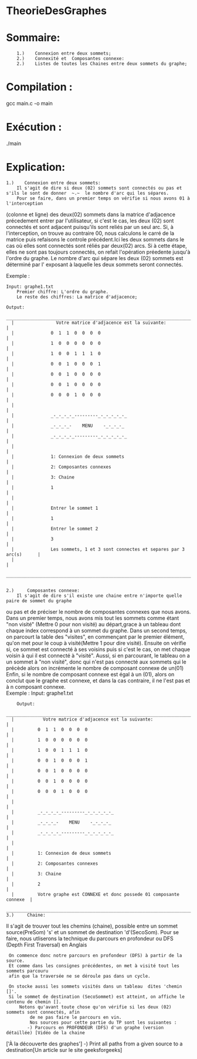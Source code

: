 # TheorieDesGraphes

# Sommaire:

        1.)    Connexion entre deux sommets;
        2.)    Connexité et  Composantes connexe:
        2.)    Listes de toutes les Chaines entre deux sommets du graphe;
 
# Compilation :
 gcc main.c -o main
 
 
# Exécution :
 ./main
  
 
# Explication:
    1.)    Connexion entre deux sommets:
        Il s'agit de dire si deux (02) sommets sont connectés ou pas et s'ils le sont de donner  ~.~  le nombre d'arc qui les sépares.
        Pour se faire, dans un premier temps on vérifie si nous avons 01 à l'interception 
 (colonne  et ligne) des deux(02) sommets dans la matrice d'adjacence précedement entrer par 
 l'utilisateur, si c'est le cas, les deux (02) sont connectés et sont adjacent puisqu'ils sont 
 reliés par un seul arc.
        Si, à l'interception, on trouve au contraire 00, nous calculons le carré de la matrice 
 puis refaisons le controle précédent.Ici les deux sommets dans le cas où elles sont connectés
 sont réliés par deux(02) arcs.
        Si à cette étape, elles ne sont pas toujours connectés, on refait l'opération préedente
 jusqu'à l'ordre du graphe. Le nombre d'arc qui sépare les deux (02) sommets est déterminé
 par l' exposant à laquelle les deux sommets seront connectés. 
  
  Exemple :
 
    Input: graphe1.txt
        Premier chiffre: L'ordre du graphe.
        Le reste des chiffres: La matrice d'adjacence;

    Output:
       ______________________________________________________________________________
      |                Votre matrice d'adjacence est la suivante:                    |
      |              0  1  1  0  0  0  0                                             |   
      |              1  0  0  0  0  0  0                                             |   
      |              1  0  0  1  1  1  0                                             |   
      |              0  0  1  0  0  0  1                                             |   
      |              0  0  1  0  0  0  0                                             |   
      |              0  0  1  0  0  0  0                                             |   
      |              0  0  0  1  0  0  0                                             |   
      |                                                                              |       
      |              _-_-_-_-_---------_-_-_-_-_-_                                   |       
      |              _-_-_-_-    MENU    -_-_-_-_                                    |       
      |              _-_-_-_-_---------_-_-_-_-_-_                                   |       
      |                                                                              |           
      |              1: Connexion de deux sommets                                    |   
      |              2: Composantes connexes                                         |  
      |              3: Chaine                                                       |  
      |              1                                                               |
      |                                                                              |
      |              Entrer le sommet 1                                              |   
      |              1                                                               |           
      |              Entrer le sommet 2                                              |           
      |              3                                                               |   
      |              Les sommets, 1 et 3 sont connectes et separes par 3 arc(s)      |       
      |                                                                              |  
       ______________________________________________________________________________
 
 
    2.)     Composantes connexe:
        Il s'agit de dire s'il existe une chaine entre n'importe quelle paire de sommet du graphe 
 ou pas et de préciser le nombre de composantes connexes que nous avons.
         Dans un premier temps, nous avons mis tout les sommets comme étant "non visité" (Mettre 
 0 pour non visité) au départ,grace à un tableau dont chaque index correspond à un sommet du 
 graphe.
        Dans un second temps, on parcourt la table des "visites", en commençant par le premier 
 élément, qu'on met pour le coup à visité(Mettre 1 pour dire visité). Ensuite on vérifie si, ce sommet est connecté à ses voisins puis si c'est le cas, on met chaque voisin à qui il est 
 connecté à "visité". 
         Aussi, si en parcourant, le tableau on a un sommet à "non visité", donc qui n'est pas
 connecté aux sommets qui le précède alors on incrémente le nombre de composant connexe de un(01) 
        Enfin, si le nombre de composant connexe est égal à un (01), alors on conclut que le 
 graphe est connexe, et dans la cas contraire, il ne l'est pas et à n composant connexe.  
    Exemple :
        Input: graphe1.txt
  
        Output:
       _________________________________________________________________________
      |           Votre matrice d'adjacence est la suivante:                    |
      |         0  1  1  0  0  0  0                                             |
      |         1  0  0  0  0  0  0                                             |
      |         1  0  0  1  1  1  0                                             |
      |         0  0  1  0  0  0  1                                             |
      |         0  0  1  0  0  0  0                                             |
      |         0  0  1  0  0  0  0                                             |
      |         0  0  0  1  0  0  0                                             |
      |                                                                         |
      |         _-_-_-_-_---------_-_-_-_-_-_                                   |
      |         _-_-_-_-    MENU    -_-_-_-_                                    |
      |         _-_-_-_-_---------_-_-_-_-_-_                                   |
      |                                                                         |
      |         1: Connexion de deux sommets                                    |
      |         2: Composantes connexes                                         |
      |         3: Chaine                                                       |
      |         2                                                               |
      |         Votre graphe est CONNEXE et donc possede 01 composante connexe  |
      ___________________________________________________________________________      
    3.)     Chaine:
   Il s'agit de trouver tout les chemins (chaine), possible entre
     un sommet source(PreSom) 's' et un sommet de destination 'd'(SecoSom). 
         Pour se faire, nous utliserons la technique du parcours en profondeur ou DFS (Depth 
   First Traversal) en Anglais
         
     On commence donc notre parcours en profondeur (DFS) à partir de la source.
     Et comme dans les consignes précédentes, on met à visité tout les sommets parcouru
     afin que la traversée ne se déroule pas dans un cycle. 
         
     On stocke aussi les sommets visités dans un tableau  dites 'chemin []'.
     Si le sommet de destination (SecoSommet) est atteint, on affiche le contenu de chemin [].   
         Notons qu'avant toute chose qu'on vérifie si les deux (02) sommets sont connectés, afin  
             de ne pas faire le parcours en vin.             
             Nos sources pour cette partie du TP sont les suivantes :
            -) Parcours en PROFONDEUR (DFS) d'un graphe (version détaillée) [Vidéo de la chaine 
 ['À la découverte des graphes']
             -) Print all paths from a given source to a destination[Un article sur le site 
 geeksforgeeks]